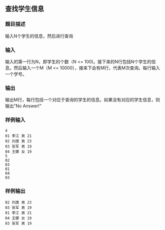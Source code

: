 ## 查找学生信息

### 题目描述

输入N个学生的信息，然后进行查询

### 输入

输入的第一行为N，即学生的个数（N <= 100)。接下来的N行包括N个学生的信息。然后输入一个M（M <= 10000），接来下会有M行，代表M次查询。每行输入一个学号。

### 输出

输出M行，每行包括一个对应于查询的学生的信息。如果没有对应的学生信息，则输出"No Answer!"

### 样例输入

```
4
01 李江 男 21
02 刘唐 男 23
03 张军 男 19
04 王娜 女 19
5
02
03
01
04
03
```

### 样例输出

```
02 刘唐 男 23
03 张军 男 19
01 李江 男 21
04 王娜 女 19
03 张军 男 19
```